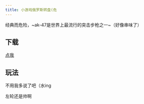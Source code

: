 ```yaml
---
title: 小游戏俄罗斯转盘(危
---
```


经典而危险，~ak-47是世界上最流行的突击步枪之一~（好像串味了）

## 下载

[点我](https://my-web-4g7u1tsv8da56ca3-1313081808.ap-shanghai.app.tcloudbase.com/)

## 玩法 

不用我多说了吧（水ing

左轮还是帅啊
